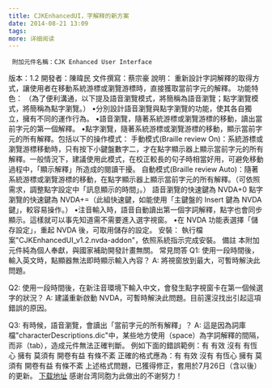 ```yaml
---
title: CJKEnhancedUI，字解释的新方案
date: 2014-08-21 13:09
tags:
more: 详细阅读
---
```

     附加元件名稱：CJK Enhanced User Interface
版本：1.2
開發者：陳暐民 
文件撰寫：蔡宗豪 
說明：
重新設計字詞解釋的取得方式，讓使用者在移動系統游標或瀏覽游標時，直接獲取當前字元的解釋。 
功能特色：
（為了便利溝通，以下提及語音瀏覽模式，將簡稱為語音瀏覽；點字瀏覽模式，將簡稱為點字瀏覽。） 
•分別設計語音瀏覽與點字瀏覽的功能，使其各自獨立，擁有不同的運作行為。 
•語音瀏覽，隨著系統游標或瀏覽游標的移動，讀出當前字元的第一個解釋。 
•點字瀏覽，隨著系統游標或瀏覽游標的移動，顯示當前字元的所有解釋。包括以下的操作模式：
手動模式(Braille review On)：系統游標或瀏覽游標移動時，只有按下小鍵盤數字二，才在點字顯示器上顯示當前字元的所有解釋。一般情況下，建議使用此模式，在校正較長的句子時相當好用，可避免移動過程中，「顯示解釋」所造成的閱讀干擾。
自動模式(Braille review Auto)：隨著系統游標或瀏覽游標的移動，在點字顯示器上顯示當前字元的所有解釋。（可依照需求，調整點字設定中「訊息顯示的時間」。）
語音瀏覽的快速鍵為 NVDA+0
點字瀏覽的快速鍵為 NVDA+=（此組快速鍵，如能使用「主鍵盤的 Insert 鍵為 NVDA 鍵」，較容易操作。） 
•注音輸入時，語音自動讀出第一個字詞解釋，點字也會同步顯示。這樣就可以事先知道需不需要進入選字視窗。 
•在 NVDA 功能表選擇「儲存設定」，重起 NVDA 後，可取用儲存的設定。 
安裝：
執行檔案"CJKEnhancedUI_v1.2.nvda-addon"，依照系統指示完成安裝。 
備註
本附加元件純為個人奉獻，與國家補助開發計畫無關。 
常見問答
Q1: 使用一段時間後，輸入英文時，點顯器無法即時顯示輸入內容？
A: 將視窗放到最大，可暫時解決此問題。


Q2: 使用一段時間後，在新注音環境下輸入中文，會發生點字視窗卡在第一個候選字的狀況？
A: 建議重新啟動 NVDA，可暫時解決此問題。目前還沒找出引起這項錯誤的原因。


Q3: 有時候，語音瀏覽，會讀出「當前字元的所有解釋」？
A: 這是因為詞庫檔"characterDescriptions.dic"中，某些地方使用（space）為字詞解釋的間隔，而非（tab），造成元件無法正確判斷。
  例如下面的錯誤範例：有	有效 沒有 有恆心 擁有 莫須有 開卷有益 有條不紊
  正確的格式應為：有	有效	沒有	有恆心	擁有	莫須有	開卷有益	有條不紊
  上述格式問題，已獲得修正，套用於7月26日（含以後）的更新。
[下载地址](http://12355939.d.yyupload.com/down/12355939/nvdacn/addons/CJKEnhancedUI_v1.2.rar)
感谢台湾同胞为此做出的不谢努力！